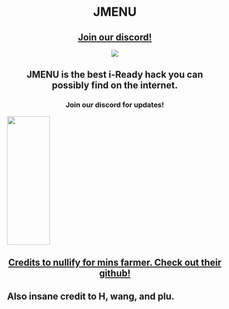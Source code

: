<h1 align="center">JMENU</h1>
<h2 align="center"><a href="https://discord.gg/UppuATnYrG">Join our discord!</a></h2>
<p align="center">
<img src="https://camo.githubusercontent.com/01169d619f66ce21967c13e1605c8c0cd5f1737648bb7a386ac2fff428f95d02/68747470733a2f2f63646e2e676c697463682e6d652f33666662323530642d313765642d343035392d393666362d6236333130356339373636342f6c6f676f2e706e67"></img>
</p>
<h2 align="center">JMENU is the best i-Ready hack you can possibly find on the internet.</h2>
<h3 align="center">Join our discord for updates!</h3>
<img src="https://cdn.glitch.me/3ffb250d-17ed-4059-96f6-b63105c97664/Capture.PNG?v=1675021589876" width="100px" height="300px"></img>
<h2 align="center"><a href="https://github.com/notplu/Nullify">Credits to nullify for mins farmer. Check out their github!</a></h2>
<h2>Also insane credit to H, wang, and plu.</h2>
